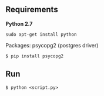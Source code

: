 Requirements
-------------
**Python 2.7**
```
sudo apt-get install python
```

Packages: psycopg2 (postgres driver)
```
$ pip install psycopg2
```

Run
------
```
$ python <script.py>
```

